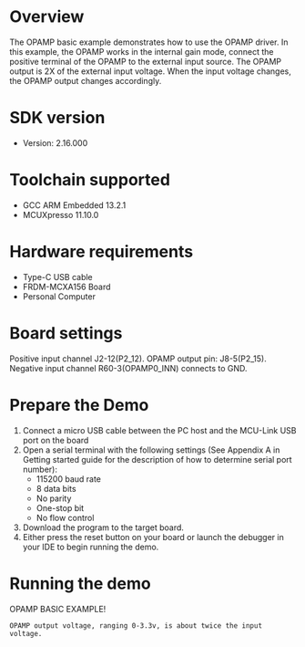 Overview
========

The OPAMP basic example demonstrates how to use the OPAMP driver. In this example, the OPAMP works in the internal gain mode,
connect the positive terminal of the OPAMP to the external input source. The OPAMP output is 2X of the external input voltage.
When the input voltage changes, the OPAMP output changes accordingly.

SDK version
===========
- Version: 2.16.000

Toolchain supported
===================
- GCC ARM Embedded  13.2.1
- MCUXpresso  11.10.0

Hardware requirements
=====================
- Type-C USB cable
- FRDM-MCXA156 Board
- Personal Computer

Board settings
==============
Positive input channel J2-12(P2_12).
OPAMP output pin: J8-5(P2_15).
Negative input channel R60-3(OPAMP0_INN) connects to GND.

Prepare the Demo
================
1.  Connect a micro USB cable between the PC host and the MCU-Link USB port on the board
2.  Open a serial terminal with the following settings (See Appendix A in Getting started guide for the description of how to determine serial port number):
    - 115200 baud rate
    - 8 data bits
    - No parity
    - One-stop bit
    - No flow control
3.  Download the program to the target board.
4.  Either press the reset button on your board or launch the debugger in your IDE to begin running the demo.

Running the demo
================
OPAMP BASIC EXAMPLE!


~~~~~~~~~~~~~~~~~~~~~~~~~~~~~~~~~~~~
OPAMP output voltage, ranging 0-3.3v, is about twice the input voltage. 
